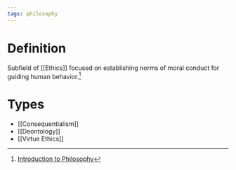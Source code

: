 ```yaml
---
tags: philosophy
---
```


# Definition

Subfield of [[Ethics]] focused on establishing norms of moral conduct for guiding human behavior.[^1]

# Types
- [[Consequentialism]]
- [[Deontology]]
- [[Virtue Ethics]]

[^1]: [Introduction to Philosophy](zotero://open-pdf/library/items/M84L5RRJ?page=280)